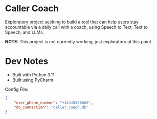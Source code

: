 # Caller Coach 
Exploratory project seeking to build a tool that can help users stay accountable via a daily call with a coach, using Speech to Text, Text to Speech, and LLMs.

**NOTE:** This project is not currently working, just exploratory at this point.

# Dev Notes
- Built with Python 3.11
- Built using PyCharm

Config File:
```json
{
    "user_phone_number": "+14445556666",
    "db_connection": "caller_coach.db"
}
```